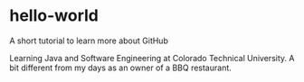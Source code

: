 # hello-world
A short tutorial to learn more about GitHub

Learning Java and Software Engineering at Colorado Technical University.
A bit different from my days as an owner of a BBQ restaurant.
